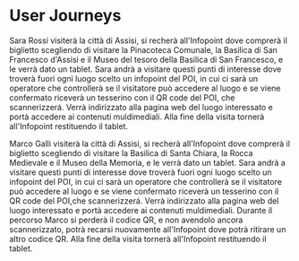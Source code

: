 # User Journeys

Sara Rossi visiterà la città di Assisi, si recherà all'Infopoint dove comprerà il biglietto scegliendo di visitare la Pinacoteca Comunale, la Basilica di San Francesco d'Assisi e il Museo del tesoro della Basilica di San Francesco, e
le verrà dato un tablet. Sara andrà a visitare questi punti di interesse dove troverà fuori ogni luogo scelto un infopoint del POI, in cui ci sarà un operatore che controllerà se il visitatore può accedere al luogo e se viene confermato 
riceverà un tesserino con il QR code del POI, che scannerizzerá. Verrà indirizzato alla pagina web del luogo interessato e portà accedere ai contenuti muldimediali. Alla fine della visita tornerà all'Infopoint restituendo il tablet.

Marco Galli visiterà la città di Assisi, si recherà all'Infopoint dove comprerà il biglietto scegliendo di visitare la Basilica di Santa Chiara, la Rocca Medievale e il Museo della Memoria, e
le verrà dato un tablet. Sara andrà a visitare questi punti di interesse dove troverà fuori ogni luogo scelto un infopoint del POI, in cui ci sarà un operatore che controllerà se il visitatore può accedere al luogo e se viene confermato 
riceverà un tesserino con il QR code del POI,che scannerizzerá. Verrà indirizzato alla pagina web del luogo interessato e portà accedere ai contenuti muldimediali. Durante il percorso Marco si perderà il codice QR, e non avendolo ancora scannerizzato,
 potrà recarsi nuovamente all'Infopoint dove potrà ritirare un altro codice QR. Alla fine della visita tornerà all'Infopoint restituendo il tablet.
